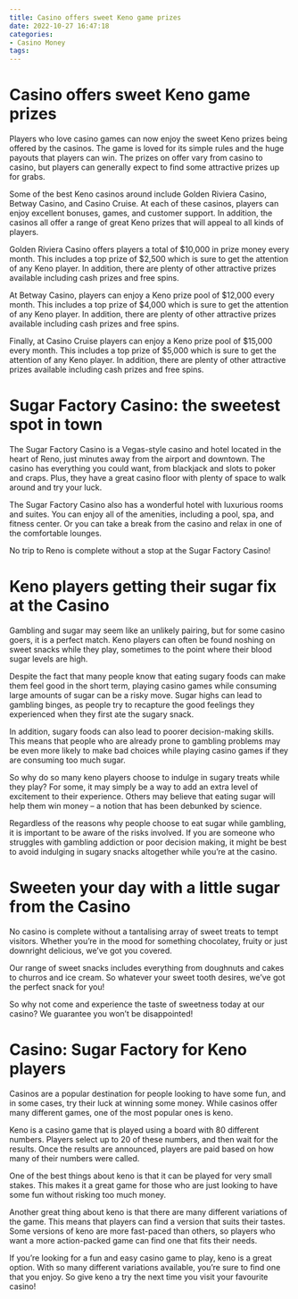 ```yaml
---
title: Casino offers sweet Keno game prizes
date: 2022-10-27 16:47:18
categories:
- Casino Money
tags:
---
```



#  Casino offers sweet Keno game prizes

Players who love casino games can now enjoy the sweet Keno prizes being offered by the casinos. The game is loved for its simple rules and the huge payouts that players can win. The prizes on offer vary from casino to casino, but players can generally expect to find some attractive prizes up for grabs.

Some of the best Keno casinos around include Golden Riviera Casino, Betway Casino, and Casino Cruise. At each of these casinos, players can enjoy excellent bonuses, games, and customer support. In addition, the casinos all offer a range of great Keno prizes that will appeal to all kinds of players.

Golden Riviera Casino offers players a total of $10,000 in prize money every month. This includes a top prize of $2,500 which is sure to get the attention of any Keno player. In addition, there are plenty of other attractive prizes available including cash prizes and free spins.

At Betway Casino, players can enjoy a Keno prize pool of $12,000 every month. This includes a top prize of $4,000 which is sure to get the attention of any Keno player. In addition, there are plenty of other attractive prizes available including cash prizes and free spins.

Finally, at Casino Cruise players can enjoy a Keno prize pool of $15,000 every month. This includes a top prize of $5,000 which is sure to get the attention of any Keno player. In addition, there are plenty of other attractive prizes available including cash prizes and free spins.

#  Sugar Factory Casino: the sweetest spot in town

The Sugar Factory Casino is a Vegas-style casino and hotel located in the heart of Reno, just minutes away from the airport and downtown. The casino has everything you could want, from blackjack and slots to poker and craps. Plus, they have a great casino floor with plenty of space to walk around and try your luck.

The Sugar Factory Casino also has a wonderful hotel with luxurious rooms and suites. You can enjoy all of the amenities, including a pool, spa, and fitness center. Or you can take a break from the casino and relax in one of the comfortable lounges.

No trip to Reno is complete without a stop at the Sugar Factory Casino!

#  Keno players getting their sugar fix at the Casino

Gambling and sugar may seem like an unlikely pairing, but for some casino goers, it is a perfect match. Keno players can often be found noshing on sweet snacks while they play, sometimes to the point where their blood sugar levels are high.

Despite the fact that many people know that eating sugary foods can make them feel good in the short term, playing casino games while consuming large amounts of sugar can be a risky move. Sugar highs can lead to gambling binges, as people try to recapture the good feelings they experienced when they first ate the sugary snack.

In addition, sugary foods can also lead to poorer decision-making skills. This means that people who are already prone to gambling problems may be even more likely to make bad choices while playing casino games if they are consuming too much sugar.

So why do so many keno players choose to indulge in sugary treats while they play? For some, it may simply be a way to add an extra level of excitement to their experience. Others may believe that eating sugar will help them win money – a notion that has been debunked by science.

Regardless of the reasons why people choose to eat sugar while gambling, it is important to be aware of the risks involved. If you are someone who struggles with gambling addiction or poor decision making, it might be best to avoid indulging in sugary snacks altogether while you’re at the casino.

#  Sweeten your day with a little sugar from the Casino

No casino is complete without a tantalising array of sweet treats to tempt visitors. Whether you’re in the mood for something chocolatey, fruity or just downright delicious, we’ve got you covered.

Our range of sweet snacks includes everything from doughnuts and cakes to churros and ice cream. So whatever your sweet tooth desires, we’ve got the perfect snack for you!

So why not come and experience the taste of sweetness today at our casino? We guarantee you won’t be disappointed!

#  Casino: Sugar Factory for Keno players

Casinos are a popular destination for people looking to have some fun, and in some cases, try their luck at winning some money. While casinos offer many different games, one of the most popular ones is keno.

Keno is a casino game that is played using a board with 80 different numbers. Players select up to 20 of these numbers, and then wait for the results. Once the results are announced, players are paid based on how many of their numbers were called.

One of the best things about keno is that it can be played for very small stakes. This makes it a great game for those who are just looking to have some fun without risking too much money.

Another great thing about keno is that there are many different variations of the game. This means that players can find a version that suits their tastes. Some versions of keno are more fast-paced than others, so players who want a more action-packed game can find one that fits their needs.

If you’re looking for a fun and easy casino game to play, keno is a great option. With so many different variations available, you’re sure to find one that you enjoy. So give keno a try the next time you visit your favourite casino!